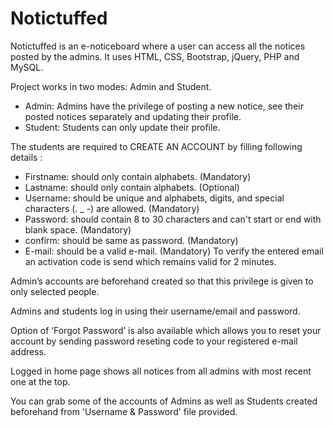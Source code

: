# Notictuffed
Notictuffed is an e-noticeboard where a user can access all the notices posted by the admins.
It uses HTML, CSS, Bootstrap, jQuery, PHP and MySQL.

Project works in two modes: Admin and Student.
* Admin: Admins have the privilege of posting a new notice, see their posted notices separately and updating their profile.
* Student: Students can only update their profile.
  
The students are required to CREATE AN ACCOUNT by filling following details :
* Firstname: should only contain alphabets. (Mandatory)
* Lastname:  should only contain alphabets. (Optional)
* Username: should be unique and alphabets, digits, and special characters (. _ -) are allowed. (Mandatory)
* Password: should contain 8 to 30 characters and can't start or end with blank space. (Mandatory)
* confirm: should be same as password. (Mandatory)
* E-mail: should be a valid e-mail. (Mandatory)
To verify the entered email an activation code is send which remains valid for 2 minutes.

Admin’s accounts are beforehand created so that this privilege is given to only selected people.

Admins and students log in using their username/email and password.

Option of ‘Forgot Password’ is also available which allows you to reset your account by sending password reseting code to your registered e-mail address.

Logged in home page shows all notices from all admins with most recent one at the top.

You can grab some of the accounts of Admins as well as Students created beforehand from 'Username & Password' file provided.
